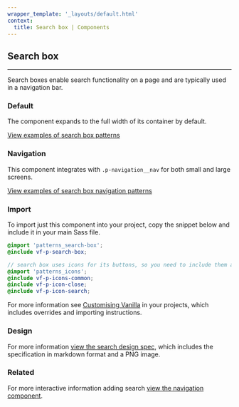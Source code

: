 ```yaml
---
wrapper_template: '_layouts/default.html'
context:
  title: Search box | Components
---
```


## Search box

<hr>

Search boxes enable search functionality on a page and are typically used in a navigation bar.

### Default

The component expands to the full width of its container by default.

<a href="/docs/examples/patterns/search-box/default/" class="js-example">
View examples of search box patterns
</a>

### Navigation

This component integrates with `.p-navigation__nav` for both small and large screens.

<a href="/docs/examples/patterns/search-box/navigation/" class="js-example">
View examples of search box navigation patterns
</a>

### Import

To import just this component into your project, copy the snippet below and include it in your main Sass file.

```scss
@import 'patterns_search-box';
@include vf-p-search-box;

// search box uses icons for its buttons, so you need to include them as well
@import 'patterns_icons';
@include vf-p-icons-common;
@include vf-p-icon-close;
@include vf-p-icon-search;
```

For more information see [Customising Vanilla](/docs/customising-vanilla/) in your projects, which includes overrides and importing instructions.

### Design

For more information [view the search design spec](https://github.com/ubuntudesign/vanilla-design/tree/master/Search), which includes the specification in markdown format and a PNG image.

### Related

For more interactive information adding search [view the navigation component](/docs/patterns/navigation).
